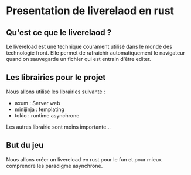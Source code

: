 # Presentation de liverelaod en rust

## Qu'est ce que le liverelaod ?

Le livereload est une technique courament utilisé dans le monde des technologie front. 
Elle permet de rafraichir automatiquement le navigateur quand on sauvegarde un fichier
qui est entrain d'être editer. 

## Les librairies pour le projet

Nous allons utilisé les librairies suivante :
- axum : Server web
- minijinja : templating
- tokio : runtime asynchrone

Les autres librairie sont moins importante...

## But du jeu

Nous allons créer un livereload en rust pour le fun et pour mieux comprendre les paradigme asynchrone.

